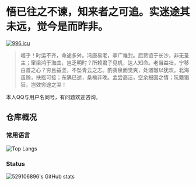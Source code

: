 # 悟已往之不谏，知来者之可追。实迷途其未远，觉今是而昨非。

[![996.icu](https://img.shields.io/badge/link-996.icu-red.svg)](https://996.icu)

> 嗟乎！时运不齐，命途多舛。冯唐易老，李广难封。屈贾谊于长沙，非无圣主；窜梁鸿于海曲，岂乏明时？所赖君子见机，达人知命。老当益壮，宁移白首之心？穷且益坚，不坠青云之志。酌贪泉而觉爽，处涸辙以犹欢。北海虽赊，扶摇可接；东隅已逝，桑榆非晚。孟尝高洁，空余报国之情；阮籍猖狂，岂效穷途之哭！

本人QQ与用户名同号，有问题欢迎咨询。

## 仓库概况

 ### 常用语言

 ![Top Langs](https://github-readme-stats.zohan.tech/api/top-langs/?username=529106896&layout=compact)

### Status

 ![529106896's GitHub stats](https://github-readme-stats.zohan.tech/api?username=529106896&show_icons=true&theme=tokyonight)
